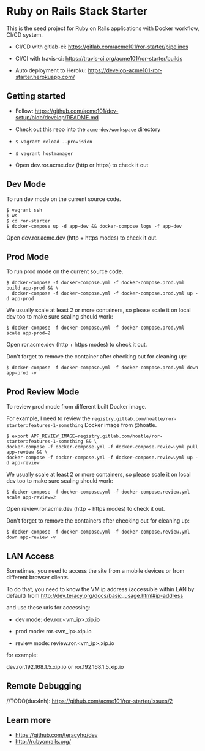 # Ruby on Rails Stack Starter

This is the seed project for Ruby on Rails applications with Docker workflow, CI/CD system.

- CI/CD with gitlab-ci: https://gitlab.com/acme101/ror-starter/pipelines
- CI/CI with travis-ci: https://travis-ci.org/acme101/ror-starter/builds

- Auto deployment to Heroku: https://develop-acme101-ror-starter.herokuapp.com/

## Getting started

- Follow: https://github.com/acme101/dev-setup/blob/develop/README.md

- Check out this repo into the `acme-dev/workspace` directory

- `$ vagrant reload --provision`

- `$ vagrant hostmanager`

- Open dev.ror.acme.dev (http or https) to check it out


## Dev Mode

To run dev mode on the current source code.

```
$ vagrant ssh
$ ws
$ cd ror-starter
$ docker-compose up -d app-dev && docker-compose logs -f app-dev
```

Open dev.ror.acme.dev (http + https modes) to check it out.

## Prod Mode

To run prod mode on the current source code.

```
$ docker-compose -f docker-compose.yml -f docker-compose.prod.yml build app-prod && \
  docker-compose -f docker-compose.yml -f docker-compose.prod.yml up -d app-prod
```

We usually scale at least 2 or more containers, so please scale it on local dev too to make sure scaling should work:

```
$ docker-compose -f docker-compose.yml -f docker-compose.prod.yml scale app-prod=2
```

Open ror.acme.dev (http + https modes) to check it out.


Don't forget to remove the container after checking out for cleaning up:

```
$ docker-compose -f docker-compose.yml -f docker-compose.prod.yml down app-prod -v
```

## Prod Review Mode

To review prod mode from different built Docker image.

For example, I need to review the `registry.gitlab.com/hoatle/ror-starter:features-1-something` Docker image
from @hoatle.

```
$ export APP_REVIEW_IMAGE=registry.gitlab.com/hoatle/ror-starter:features-1-something && \
docker-compose -f docker-compose.yml -f docker-compose.review.yml pull app-review && \
docker-compose -f docker-compose.yml -f docker-compose.review.yml up -d app-review
```

We usually scale at least 2 or more containers, so please scale it on local dev too to make sure scaling should work:

```
$ docker-compose -f docker-compose.yml -f docker-compose.review.yml scale app-review=2
```


Open review.ror.acme.dev (http + https modes) to check it out.


Don't forget to remove the containers after checking out for cleaning up:

```
$ docker-compose -f docker-compose.yml -f docker-compose.review.yml down app-review -v
```

## LAN Access

Sometimes, you need to access the site from a mobile devices or from different browser clients.

To do that, you need to know the VM ip address (accessible within LAN by default) from
http://dev.teracy.org/docs/basic_usage.html#ip-address

and use these urls for accessing:

- dev mode: dev.ror.\<vm_ip>.xip.io

- prod mode: ror.\<vm_ip>.xip.io

- review mode: review.ror.\<vm_ip>.xip.io

for example:

dev.ror.192.168.1.5.xip.io or ror.192.168.1.5.xip.io


## Remote Debugging

//TODO(duc4nh): https://github.com/acme101/ror-starter/issues/2


## Learn more

- https://github.com/teracyhq/dev
- http://rubyonrails.org/
